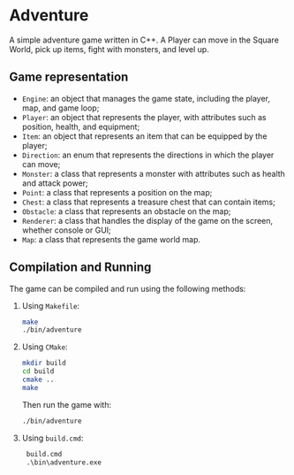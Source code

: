 # Adventure

A simple adventure game written in C++. A Player can move in the Square World, pick up items, fight with monsters, and level up.

## Game representation

- `Engine`: an object that manages the game state, including the player, map, and game loop;
- `Player`: an object that represents the player, with attributes such as position, health, and equipment;
- `Item`: an object that represents an item that can be equipped by the player;
- `Direction`: an enum that represents the directions in which the player can move;
- `Monster`: a class that represents a monster with attributes such as health and attack power;
- `Point`: a class that represents a position on the map;
- `Chest`: a class that represents a treasure chest that can contain items;
- `Obstacle`: a class that represents an obstacle on the map;
- `Renderer`: a class that handles the display of the game on the screen, whether console or GUI;
- `Map`: a class that represents the game world map.

## Compilation and Running

The game can be compiled and run using the following methods:

1. Using `Makefile`:

   ```bash
   make
   ./bin/adventure
   ```

2. Using `CMake`:

   ```bash
   mkdir build
   cd build
   cmake ..
   make
   ```

    Then run the game with:

    ```bash
   ./bin/adventure
   ```

3. Using `build.cmd`:

   ```cmd
    build.cmd
    .\bin\adventure.exe
   ```
